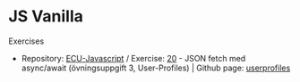 # JS Vanilla

Exercises

* Repository: [ECU-Javascript](https://github.com/halmur/ECU-Javascript) /
 Exercise: [20](https://github.com/halmur/ECU-Javascript/tree/master/exercise-20) - JSON fetch med async/await (övningsuppgift 3, User-Profiles)
 | Github page: [userprofiles](https://halmur.github.io/J-Svan-ilj/user-profiles/)
